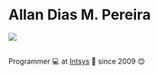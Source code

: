 # Allan Dias M. Pereira
<div>
<a href="https://www.linkedin.com/in/allandiaspereira" target="_blank"><img src="https://img.shields.io/badge/-LinkedIn-%230077B5?style=for-the-badge&logo=linkedin&logoColor=white" target="_blank"></a>  
</div>
<br/>

Programmer :computer: at [Intsys](https://pt-br.facebook.com/intsyssistemas/) :briefcase: since 2009 :blush:
